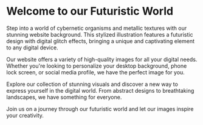 <!--font:Poppins-->

# Welcome to our Futuristic World

Step into a world of cybernetic organisms and metallic textures with our stunning website background. This stylized illustration features a futuristic design with digital glitch effects, bringing a unique and captivating element to any digital device.

Our website offers a variety of high-quality images for all your digital needs. Whether you're looking to personalize your desktop background, phone lock screen, or social media profile, we have the perfect image for you.

Explore our collection of stunning visuals and discover a new way to express yourself in the digital world. From abstract designs to breathtaking landscapes, we have something for everyone.

Join us on a journey through our futuristic world and let our images inspire your creativity.

<!--

Write me markdown content of website with wallpaper:

"A stylized illustration of a cybernetic organism, with metallic textures and digital glitch effects."

The header of the page should not be copy of the text but rather a real content of the website which is using this wallpaper.


---


# Cybernetic Organism Wallpaper

Welcome to our website featuring a stunning wallpaper of a cybernetic organism. This stylized illustration showcases metallic textures and digital glitch effects, creating a unique and futuristic look.

Whether you're a fan of science fiction or just appreciate beautiful artwork, this wallpaper is sure to impress. Use it as your desktop background, phone lock screen, or even print it out and hang it on your wall.

At our website, we offer a variety of high-quality wallpapers for all your digital needs. Browse through our collection and find the perfect image to personalize your devices.


---


Heading should not include word "wallpaper". The website should not be about the wallpaper itself, wallpaper is just a related background, rewrite whole content.


---


# Welcome to our Futuristic World

Step into a world of cybernetic organisms and metallic textures with our stunning website background. This stylized illustration features a futuristic design with digital glitch effects, bringing a unique and captivating element to any digital device.

Our website offers a variety of high-quality images for all your digital needs. Whether you're looking to personalize your desktop background, phone lock screen, or social media profile, we have the perfect image for you.

Explore our collection of stunning visuals and discover a new way to express yourself in the digital world. From abstract designs to breathtaking landscapes, we have something for everyone.

Join us on a journey through our futuristic world and let our images inspire your creativity.


---


Write me a Google font which is best fitting for the website.

Pick from the list:
- Raleway
- Futura
- Cinzel Decorative
- Dancing Script
- Montserrat
- Creepster
- Barlow Condensed
- IBM Plex Sans
- Poppins
- Exo 2
- Roboto
- Alegreya
- Inter
- Cormorant Garamond
- Open Sans
- Cinzel
- Orbitron
- Great Vibes
- Lobster
- Lato
- Playfair Display
- Cabin


Write just the font name nothing else.


---


Poppins

-->
